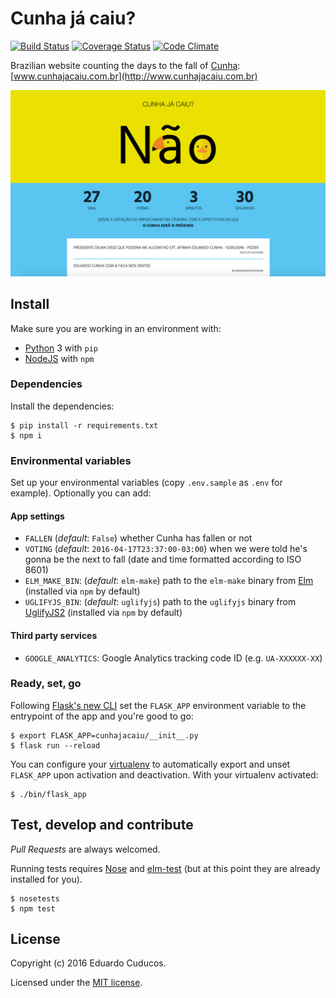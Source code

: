 # Cunha já caiu?

[![Build Status](https://travis-ci.org/cuducos/cunhajacaiu.svg?branch=master)](https://travis-ci.org/cuducos/cunhajacaiu)
[![Coverage Status](https://coveralls.io/repos/github/cuducos/cunhajacaiu/badge.svg?branch=master)](https://coveralls.io/github/cuducos/cunhajacaiu?branch=master)
[![Code Climate](https://codeclimate.com/github/cuducos/cunhajacaiu/badges/gpa.svg)](https://codeclimate.com/github/cuducos/cunhajacaiu)

Brazilian website counting the days to the fall of [Cunha](https://pt.wikipedia.org/wiki/Eduardo_Cunha): [www.cunhajacaiu.com.br](http://www.cunhajacaiu.com.br)

![Screenshot](screenshot.jpg)
 
## Install

Make sure you are working in an environment with:

* [Python](http://python.org) 3 with `pip`
* [NodeJS](http://nodejs.org) with `npm`

### Dependencies

Install the dependencies:

```console
$ pip install -r requirements.txt
$ npm i
```

### Environmental variables

Set up your environmental variables (copy `.env.sample` as `.env` for example). Optionally you can add:

#### App settings

* `FALLEN` (_default_: `False`) whether Cunha has fallen or not
* `VOTING` (_default_: `2016-04-17T23:37:00-03:00`) when we were told he's gonna be the next to fall (date and time formatted according to ISO 8601)
* `ELM_MAKE_BIN`: (_default_: `elm-make`) path to the `elm-make` binary from [Elm](http://elm-lang.org)
  (installed via `npm` by default)
* `UGLIFYJS_BIN`: (_default_: `uglifyjs`) path to the `uglifyjs` binary from [UglifyJS2](https://github.com/mishoo/UglifyJS2)
  (installed via `npm` by default)

#### Third party services

* `GOOGLE_ANALYTICS`: Google Analytics tracking code ID (e.g. `UA-XXXXXX-XX`)

### Ready, set, go

Following [Flask's new CLI](http://flask.pocoo.org/docs/0.11/cli/) set the `FLASK_APP` environment variable to the entrypoint of the app and you're good to go:

```console
$ export FLASK_APP=cunhajacaiu/__init__.py
$ flask run --reload
```

You can configure your [virtualenv](http://virtualenv.readthedocs.io) to automatically export and unset `FLASK_APP` upon activation and deactivation. With your virtualenv activated:

```console
$ ./bin/flask_app
```

## Test, develop and contribute

_Pull Requests_ are always welcomed.

Running tests requires [Nose](https://nose.readthedocs.io/) and [elm-test](https://github.com/elm-community/elm-test) (but at this point they are already installed for you).


```console
$ nosetests
$ npm test
```

## License

Copyright (c) 2016 Eduardo Cuducos.

Licensed under the [MIT license](LICENSE).
